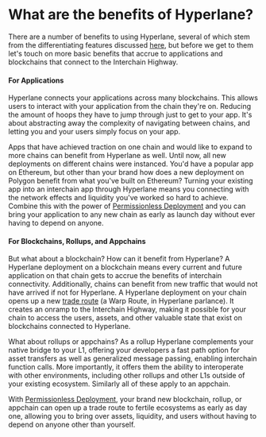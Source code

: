 # What are the benefits of Hyperlane?

There are a number of benefits to using Hyperlane, several of which stem from the differentiating features discussed [here](what-sets-hyperlane-apart.md), but before we get to them let's touch on more basic benefits that accrue to applications and blockchains that connect to the Interchain Highway.

#### For Applications

Hyperlane connects your applications across many blockchains. This allows users to interact with your application from the chain they're on. Reducing the amount of hoops they have to jump through just to get to your app. It's about abstracting away the complexity of navigating between chains, and letting you and your users simply focus on your app.

Apps that have achieved traction on one chain and would like to expand to more chains can benefit  from Hyperlane as well. Until now, all new deployments on different chains were instanced. You'd have a popular app on Ethereum, but other than your brand how does a new deployment on Polygon benefit from what you've built on Ethereum? Turning your existing app into an interchain app through Hyperlane means you connecting with the network effects and liquidity you've worked so hard to achieve. Combine this with the power of [Permissionless Deployment](../../build-with-hyperlane/guides/deployers.md) and you can bring your application to any new chain as early as launch day without ever having to depend on anyone.&#x20;



#### For Blockchains, Rollups, and Appchains

But what about a blockchain? How can it benefit from Hyperlane? A Hyperlane deployment on a blockchain means every current and future application on that chain gets to accrue the benefits of interchain connectivity. Additionally, chains can benefit from new traffic that would not have arrived if not for Hyperlane. A Hyperlane deployment on your chain opens up a new [trade route](../../api-reference/warp-api.md) (a Warp Route, in Hyperlane parlance). It creates an onramp to the Interchain Highway, making it possible for your chain to access the users, assets, and other valuable state that exist on blockchains connected to Hyperlane.&#x20;

What about rollups or appchains? As a rollup Hyperlane complements your native bridge to your L1, offering your developers a fast path option for asset transfers as well as generalized message passing, enabling interchain function calls. More importantly, it offers them the ability to interoperate with other environments, including other rollups and other L1s outside of your existing ecosystem. Similarly all of these apply to an appchain.

With [Permissionless Deployment](../../build-with-hyperlane/guides/deployers.md), your brand new blockchain, rollup, or appchain can open up a trade route to fertile ecosystems as early as day one, allowing you to bring over assets, liquidity, and users without having to depend on anyone other than yourself.
